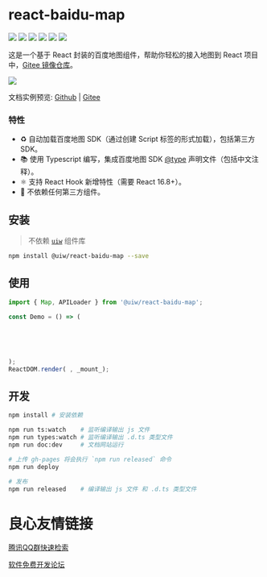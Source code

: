 react-baidu-map
===

[![](https://img.shields.io/github/issues/uiwjs/react-baidu-map.svg)](https://github.com/uiwjs/react-baidu-map/issues)
[![](https://img.shields.io/github/forks/uiwjs/react-baidu-map.svg)](https://github.com/uiwjs/react-baidu-map/network)
[![](https://img.shields.io/github/stars/uiwjs/react-baidu-map.svg)](https://github.com/uiwjs/react-baidu-map/stargazers)
[![](https://img.shields.io/github/release/uiwjs/react-baidu-map)](https://github.com/uiwjs/react-baidu-map/releases)
[![](https://img.shields.io/npm/v/@uiw/react-baidu-map.svg)](https://www.npmjs.com/package/@uiw/react-baidu-map)
[![](https://jaywcjlove.github.io/sb/ico/gitee.svg)](https://gitee.com/uiw/react-baidu-map)

这是一个基于 React 封装的百度地图组件，帮助你轻松的接入地图到 React 项目中，[Gitee 镜像仓库](https://gitee.com/uiw/react-baidu-map)。

![](https://user-images.githubusercontent.com/1680273/71525077-35126b00-290b-11ea-9a11-ffd8b30dc9b8.png)

文档实例预览: [Github](https://uiwjs.github.io/react-baidu-map/) | [Gitee](https://uiw.gitee.io/react-baidu-map/)

### 特性

- ♻️ 自动加载百度地图 SDK（通过创建 Script 标签的形式加载），包括第三方 SDK。
- 📚 使用 Typescript 编写，集成百度地图 SDK [@type](src/types) 声明文件（包括中文注释）。
- ⚛️ 支持 React Hook 新增特性（需要 React 16.8+）。
- 💝 不依赖任何第三方组件。

## 安装

> 不依赖 [`uiw`](https://github.com/uiwjs/uiw) 组件库

```bash
npm install @uiw/react-baidu-map --save
```

## 使用

  
```jsx
import { Map, APILoader } from '@uiw/react-baidu-map';

const Demo = () => (
   
     
       
     
   
);
ReactDOM.render( , _mount_);
```
 

## 开发

```bash
npm install # 安装依赖

npm run ts:watch    # 监听编译输出 js 文件
npm run types:watch # 监听编译输出 .d.ts 类型文件
npm run doc:dev     # 文档网站运行

# 上传 gh-pages 将会执行 `npm run released` 命令
npm run deploy

# 发布
npm run released    # 编译输出 js 文件 和 .d.ts 类型文件
```


 # 良心友情链接

[腾讯QQ群快速检索](http://u.720life.cn/s/8cf73f7c)

[软件免费开发论坛](http://u.720life.cn/s/bbb01dc0)